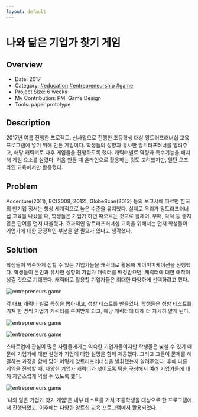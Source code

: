 ```yaml
---
layout: default
---
```


# 나와 닮은 기업가 찾기 게임

## Overview

* Date: 2017
* Category: [#education](https://www.google.com/search?q=education) [#entrepreneurship](https://www.google.com/search?q=entrepreneurship) [#game](https://www.google.com/search?q=game)
* Project Size: 6 weeks
* My Contribution: PM, Game Design
* Tools: paper prototype

## Description

2017년 여름 진행한 프로젝트. 
신사업으로 진행한 초등학생 대상 앙트러프러너십 교육 프로그램에 넣기 위해 만든 게임이다. 
학생들의 성향과 유사한 앙트러프러너를 알려주고, 해당 캐릭터로 차후 게임들을 진행하도록 했다. 
캐릭터별로 역량과 특수기능을 배치해 게임 요소를 살렸다. 
처음 만들 때 온라인으로 활용하는 것도 고려했지만, 일단 오프라인 교육에서만 활용했다. 

## Problem

Accenture(2011), EC(2008, 2012), GlobeScan(2013) 등의 보고서에 따르면 한국의 반기업 정서는 항상 세계적으로 높은 수준을 유지했다. 
실제로 우리가 앙트러프러너십 교육을 나갔을 때, 학생들은 기업가 하면 떠오르는 것으로 휠체어, 부패, 악덕 등 좋지 않은 단어를 먼저 떠올렸다. 
효과적인 앙트러프러너십 교육을 위해서는 먼저 학생들이 기업가에 대한 긍정적인 부분을 알 필요가 있다고 생각했다. 

## Solution

학생들이 익숙하게 접할 수 있는 기업가들을 캐릭터로 활용해 게이미피케이션을 진행했다. 
학생들이 본인과 유사한 성향의 기업가 캐릭터를 배정받으면, 캐릭터에 대한 애착이 생길 것으로 기대했다. 
캐릭터로 활용할 기업가들은 최대한 다양하게 선택하려고 했다. 

![entrepreneurs game]({{"/assets/img/project/entrepreneurs_game_1.jpg"}})

각 대표 캐릭터 별로 특징을 뽑아내고, 성향 테스트를 만들었다. 
학생들은 성향 테스트를 거쳐 한 명씩 기업가 캐릭터를 부여받게 되고, 해당 캐릭터에 대해 더 자세히 알게 된다. 

![entrepreneurs game]({{"/assets/img/project/entrepreneurs_game_2.jpg"}})

![entrepreneurs game]({{"/assets/img/project/entrepreneurs_game_3.jpg"}})

스타트업에 관심이 많은 사람들에게는 익숙한 기업가들이지만 학생들은 낯설 수 있기 때문에 기업가에 대한 설명과 기업에 대한 설명을 함께 제공했다. 
그리고 그들이 문제를 해결하는 과정을 함께 담아 어떻게 앙트러프러너십을 발휘했는지 알려주었다. 
후에 다른 게임을 진행할 때, 다양한 기업가 캐릭터가 섞이도록 팀을 구성해서 여러 기업가들에 대해 자연스럽게 익힐 수 있도록 했다. 

![entrepreneurs game]({{"/assets/img/project/entrepreneurs_game_4.jpg"}})

'나와 닮은 기업가 찾기 게임'은 내부 테스트를 거쳐 초등학생을 대상으로 한 프로그램에서 진행되었고, 이후에는 다양한 앙트십 교육 프로그램에서 활용되었다. 